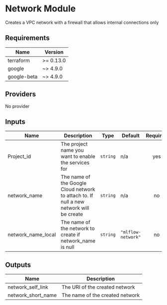 # Network Module

Creates a VPC network with a firewall that allows internal connections only

## Requirements

| Name | Version |
|------|---------|
| terraform | >= 0.13.0|
| google | ~>  4.9.0 |
| google-beta | ~>  4.9.0 |

## Providers

No provider

## Inputs
| Name | Description | Type | Default | Required |
|------|-------------|------|---------|:--------:|
| Project\_id | The project name you want to enable the services for | `string` | n/a | yes |
| network\_name | The name of the Google Cloud network to attach to. If null a new network will be create | `string` | n/a | no |
| network\_name\_local | The name of the network to create if network_name is null | `string` | `"mlflow-network"` | no |


## Outputs

| Name | Description |
|------|-------------|
| network\_self\_link | The URI of the created network |
| network\_short\_name | The name of the created network

